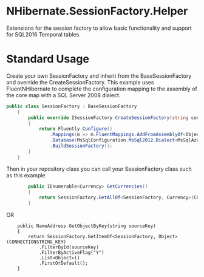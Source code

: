 # NHibernate.SessionFactory.Helper
Extensions for the session factory to allow basic functionality and support for SQL2016 Temporal tables.

# Standard Usage
Create your own SessionFactory and inherit from the BaseSessionFactory and override the CreateSessionFactory.  This example uses FluentNHibernate to complete the configuration mapping to the assembly of the core map with a SQL Server 2008 dialect.

```c#
public class SessionFactory : BaseSessionFactory
	{
		public override ISessionFactory CreateSessionFactory(string connectionStringKey)
		{
			return Fluently.Configure()
				.Mappings(m => m.FluentMappings.AddFromAssemblyOf<ObjectMap>())
				.Database(MsSqlConfiguration.MsSql2012.Dialect<MsSqlAzure2008Dialect>().ConnectionString(ConfigurationManager.ConnectionStrings[connectionStringKey].ConnectionString))
				.BuildSessionFactory();
		}
	}
```

Then in your repository class you can call your SessionFactory class such as this example

```c#
        public IEnumerable<Currency> GetCurrencies()
        {
            return SessionFactory.GetAllOf<SessionFactory, Currency>(CONNECTIONSTRING_KEY);
        }
```

OR

        public NameAddress GetObjectByKey(string sourceKey)
        {
            return SessionFactory.GetItemOf<SessionFactory, Object>(CONNECTIONSTRING_KEY)
                .FilterById(sourceKey)
                .FilterByActiveFlag("Y")
                .List<Object>()
                .FirstOrDefault();
        }

